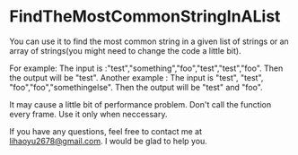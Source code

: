 # FindTheMostCommonStringInAList

You can use it to find the most common string in a given list of strings or an array of strings(you might need to change the code a little bit).

For example: The input is :"test","something","foo","test","test","foo". Then the output will be "test".
Another example : The input is "test", "test", "foo","foo","somethingelse". Then the output will be "test" and "foo".

It may cause a little bit of performance problem.
Don't call the function every frame. Use it only when neccessary.


If you have any questions, feel free to contact me at lihaoyu2678@gmail.com. I would be glad to help you.
